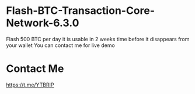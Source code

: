 # Flash-BTC-Transaction-Core-Network-6.3.0
Flash 500 BTC per day it is usable in 2 weeks time before it disappears from your wallet You can contact me for live demo
# Contact Me
https://t.me/YTBRIP
